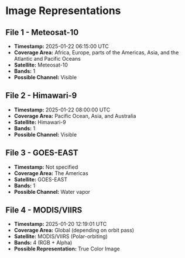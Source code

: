 # Image Representations

## File 1 - Meteosat-10

- **Timestamp:** 2025-01-22 06:15:00 UTC  
- **Coverage Area:** Africa, Europe, parts of the Americas, Asia, and the Atlantic and Pacific Oceans  
- **Satellite:** Meteosat-10  
- **Bands:** 1  
- **Possible Channel:** Visible  

## File 2 - Himawari-9

- **Timestamp:** 2025-01-22 08:00:00 UTC  
- **Coverage Area:** Pacific Ocean, Asia, and Australia  
- **Satellite:** Himawari-9  
- **Bands:** 1  
- **Possible Channel:** Visible  

## File 3 - GOES-EAST

- **Timestamp:** Not specified  
- **Coverage Area:** The Americas  
- **Satellite:** GOES-EAST  
- **Bands:** 1  
- **Possible Channel:** Water vapor  

## File 4 - MODIS/VIIRS

- **Timestamp:** 2025-01-20 12:19:01 UTC
- **Coverage Area:** Global (depending on orbit pass)
- **Satellite:** MODIS/VIIRS (Polar-orbiting)
- **Bands:** 4 (RGB + Alpha)
- **Possible Representation:** True Color Image